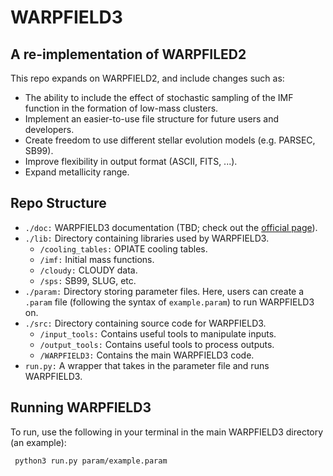 # WARPFIELD3

<p><h2>A re-implementation of WARPFILED2</h2></p>

<p>This repo expands on WARPFIELD2, and include changes such as:</p>
<ul>
    <li>The ability to include the effect of stochastic sampling of the IMF function in the formation of low-mass clusters.</li>
    <li>Implement an easier-to-use file structure for future users and developers.</li>
	<li>Create freedom to use different stellar evolution models (e.g. PARSEC, SB99).</li>
	<li>Improve flexibility in output format (ASCII, FITS, ...).</li>
	<li>Expand metallicity range.</li>
</ul>
    
<p><h2>Repo Structure</h2></p>
<ul>
    <li><code>./doc:</code> WARPFIELD3 documentation (TBD; check out the <a href="https://WARPFIELD3.readthedocs.io/en/latest/" target="_blank" rel="noopener noreferrer">official page</a>).
    <li><code>./lib:</code> Directory containing libraries used by WARPFIELD3.
    <ul class="square">
          <li><code>/cooling_tables:</code> OPIATE cooling tables. </li>
          <li><code>/imf:</code> Initial mass functions. </li>
          <li><code>/cloudy:</code> CLOUDY data. </li>
          <li><code>/sps:</code> SB99, SLUG, etc. </li>
        </ul></li>
    <li><code>./param:</code> Directory storing parameter files. Here, users can create a 
        <code>.param</code> file (following the syntax of <code>example.param</code>) to
        run WARPFIELD3 on.</li>
    <li><code>./src:</code> Directory containing source code for WARPFIELD3.
        <ul class="square">
          <li><code>/input_tools:</code> Contains useful tools to manipulate inputs.</li>
          <li><code>/output_tools:</code> Contains useful tools to process outputs.</li>
          <li><code>/WARPFIELD3:</code> Contains the main WARPFIELD3 code.</li>
        </ul></li>
    <li><code>run.py:</code> A wrapper that takes in the parameter file and runs WARPFIELD3.</li>
</ul> 
<p><h2>Running WARPFIELD3</h2></p>
<p>To run, use the following in your terminal in the main WARPFIELD3 directory (an example):</p>
<code> python3 run.py param/example.param </code>